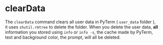 # clearData

The `clearData` command clears all user data in PyTerm ( `user_data` folder ), it uses `shutil.rmtree` to delete the folder. When you delete the user data, **all** information you stored using `info` or `info -s`, the cache made by PyTerm, text and background color, the prompt, will all be deleted. 